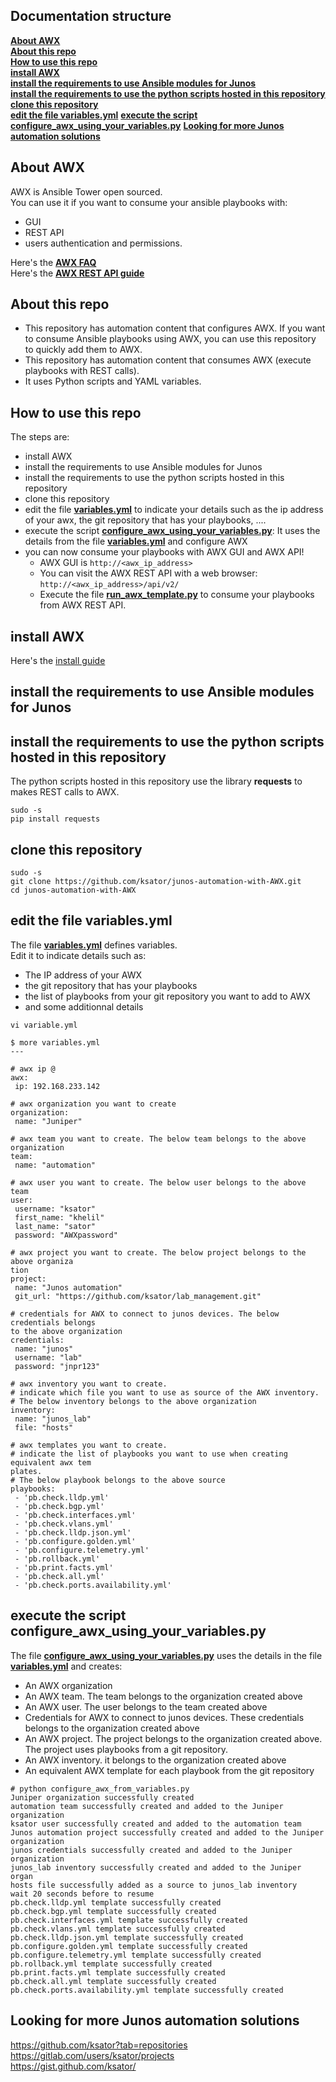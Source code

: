 ## Documentation structure
[**About AWX**](README.md#about-this-project)  
[**About this repo**](README.md#about-this-repo)  
[**How to use this repo**](README.md#how-to-use-this-repo)    
[**install AWX**](README.md#install-awx)  
[**install the requirements to use Ansible modules for Junos**](README.md#install-the-requirements-to-use-ansible-modules-for-junos)  
[**install the requirements to use the python scripts hosted in this repository**](README.md#install-the-requirements-to-use-the-python-scripts-hosted-in-this-repository)   
[**clone this repository**](README.md#clone-this-repository)  
[**edit the file variables.yml**](README.md#edit-the-file-variables.yml)
[**execute the script configure_awx_using_your_variables.py**](README.md#execute-the-script-configure_awx_using_your_variables.py)
[**Looking for more Junos automation solutions**](README.md#looking-for-more-junos-automation-solutions)

## About AWX

AWX is Ansible Tower open sourced.  
You can use it if you want to consume your ansible playbooks with:
- GUI
- REST API
- users authentication and permissions. 

Here's the [**AWX FAQ**](https://www.ansible.com/products/awx-project/faq)  
Here's the [**AWX REST API guide**](http://docs.ansible.com/ansible-tower/2.3.0/html/towerapi/index.html)  

## About this repo  

- This repository has automation content that configures AWX. If you want to consume Ansible playbooks using AWX, you can use this repository to quickly add them to AWX.  
- This repository has automation content that consumes AWX (execute playbooks with REST calls).    
- It uses Python scripts and YAML variables. 

## How to use this repo 

The steps are:  
- install AWX
- install the requirements to use Ansible modules for Junos  
- install the requirements to use the python scripts hosted in this repository  
- clone this repository
- edit the file [**variables.yml**](variables.yml) to indicate your details such as the ip address of your awx, the git repository that has your playbooks, ....
- execute the script [**configure_awx_using_your_variables.py**](configure_awx_using_your_variables.py): It uses the details from the file [**variables.yml**](variables.yml) and configure AWX    
- you can now consume your playbooks with AWX GUI and AWX API!
   - AWX GUI is ```http://<awx_ip_address>```    
   - You can visit the AWX REST API with a web browser: ```http://<awx_ip_address>/api/v2/``` 
   - Execute the file [**run_awx_template.py**](run_awx_template.py) to consume your playbooks from AWX REST API. 

## install AWX 

Here's the [install guide](https://github.com/ansible/awx/blob/devel/INSTALL.md)

## install the requirements to use Ansible modules for Junos  

## install the requirements to use the python scripts hosted in this repository  
The python scripts  hosted in this repository use the library **requests** to makes REST calls to AWX.   
```
sudo -s
pip install requests
```

## clone this repository
```
sudo -s
git clone https://github.com/ksator/junos-automation-with-AWX.git
cd junos-automation-with-AWX
```

## edit the file variables.yml

The file [**variables.yml**](variables.yml) defines variables.  
Edit it to indicate details such as: 
- The IP address of your AWX   
- the git repository that has your playbooks
- the list of playbooks from your git repository you want to add to AWX
- and some additionnal details

```
vi variable.yml
```

```
$ more variables.yml 
---

# awx ip @
awx: 
 ip: 192.168.233.142

# awx organization you want to create
organization: 
 name: "Juniper"

# awx team you want to create. The below team belongs to the above organization
team:
 name: "automation"

# awx user you want to create. The below user belongs to the above team
user: 
 username: "ksator"
 first_name: "khelil"
 last_name: "sator"
 password: "AWXpassword"

# awx project you want to create. The below project belongs to the above organiza
tion
project: 
 name: "Junos automation"
 git_url: "https://github.com/ksator/lab_management.git"

# credentials for AWX to connect to junos devices. The below credentials belongs 
to the above organization
credentials: 
 name: "junos"
 username: "lab"
 password: "jnpr123"

# awx inventory you want to create. 
# indicate which file you want to use as source of the AWX inventory. 
# The below inventory belongs to the above organization
inventory: 
 name: "junos_lab"
 file: "hosts"

# awx templates you want to create. 
# indicate the list of playbooks you want to use when creating equivalent awx tem
plates. 
# The below playbook belongs to the above source 
playbooks: 
 - 'pb.check.lldp.yml'
 - 'pb.check.bgp.yml'
 - 'pb.check.interfaces.yml'
 - 'pb.check.vlans.yml'
 - 'pb.check.lldp.json.yml'
 - 'pb.configure.golden.yml'
 - 'pb.configure.telemetry.yml'
 - 'pb.rollback.yml'
 - 'pb.print.facts.yml'
 - 'pb.check.all.yml'
 - 'pb.check.ports.availability.yml'
```


## execute the script configure_awx_using_your_variables.py

The file [**configure_awx_using_your_variables.py**](configure_awx_using_your_variables.py) uses the details in the file [**variables.yml**](variables.yml) and creates: 
- An AWX organization
- An AWX team. The team belongs to the organization created above
- An AWX user. The user belongs to the team created above
- Credentials for AWX to connect to junos devices. These credentials belongs to the organization created above
- An AWX project. The project belongs to the organization created above. The project uses playbooks from a git repository.
- An AWX inventory. it belongs to the organization created above
- An equivalent AWX template for each playbook from the git repository

```
# python configure_awx_from_variables.py 
Juniper organization successfully created
automation team successfully created and added to the Juniper organization
ksator user successfully created and added to the automation team
Junos automation project successfully created and added to the Juniper organization
junos credentials successfully created and added to the Juniper organization
junos_lab inventory successfully created and added to the Juniper organ
hosts file successfully added as a source to junos_lab inventory
wait 20 seconds before to resume
pb.check.lldp.yml template successfully created
pb.check.bgp.yml template successfully created
pb.check.interfaces.yml template successfully created
pb.check.vlans.yml template successfully created
pb.check.lldp.json.yml template successfully created
pb.configure.golden.yml template successfully created
pb.configure.telemetry.yml template successfully created
pb.rollback.yml template successfully created
pb.print.facts.yml template successfully created
pb.check.all.yml template successfully created
pb.check.ports.availability.yml template successfully created
```



## Looking for more Junos automation solutions

https://github.com/ksator?tab=repositories  
https://gitlab.com/users/ksator/projects  
https://gist.github.com/ksator/  

